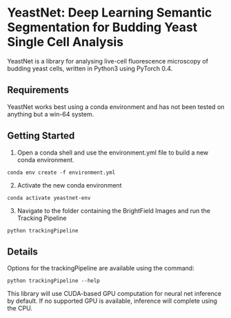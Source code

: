 # YeastNet: Deep Learning Semantic Segmentation for Budding Yeast Single Cell Analysis

YeastNet is a library for analysing live-cell fluorescence microscopy of budding yeast cells,  written in Python3 using PyTorch 0.4.

## Requirements

YeastNet works best using a conda environment and has not been tested on anything but a win-64 system. 


## Getting Started

1) Open a conda shell and use the environment.yml file to build a new conda environment.

```conda env create -f environment.yml```

2) Activate the new conda environment

```conda activate yeastnet-env```

3) Navigate to the folder containing the BrightField Images and run the Tracking Pipeline

```python trackingPipeline```

## Details

Options for the trackingPipeline are available using the command:

```python trackingPipeline --help```

This library will use CUDA-based GPU computation for neural net inference by default. If no supported GPU is available, inference will complete using the CPU.  